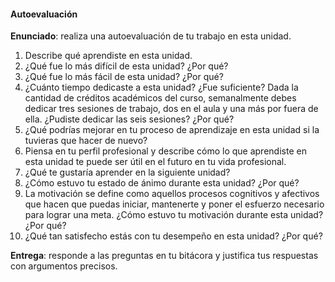 #### Autoevaluación

**Enunciado**: realiza una autoevaluación de tu trabajo en esta unidad.

1. Describe qué aprendiste en esta unidad.
2. ¿Qué fue lo más difícil de esta unidad? ¿Por qué?
3. ¿Qué fue lo más fácil de esta unidad? ¿Por qué?
4. ¿Cuánto tiempo dedicaste a esta unidad? ¿Fue suficiente? Dada la cantidad 
de créditos académicos del curso, semanalmente debes dedicar tres sesiones 
de trabajo, dos en el aula y una más por fuera de ella. ¿Pudiste dedicar 
las seis sesiones? ¿Por qué?
5. ¿Qué podrías mejorar en tu proceso de aprendizaje en esta unidad si la tuvieras 
que hacer de nuevo?
6. Piensa en tu perfil profesional y describe cómo lo que aprendiste en esta unidad 
te puede ser útil en el futuro en tu vida profesional. 
7. ¿Qué te gustaría aprender en la siguiente unidad? 
8. ¿Cómo estuvo tu estado de ánimo durante esta unidad? ¿Por qué?
9. La motivación se define como aquellos procesos cognitivos y afectivos que hacen 
que puedas iniciar, mantenerte y poner el esfuerzo necesario para lograr una meta.
¿Cómo estuvo tu motivación durante esta unidad? ¿Por qué?
10. ¿Qué tan satisfecho estás con tu desempeño en esta unidad? ¿Por qué?

**Entrega**: responde a las preguntas en tu bitácora y justifica tus respuestas con 
argumentos precisos.